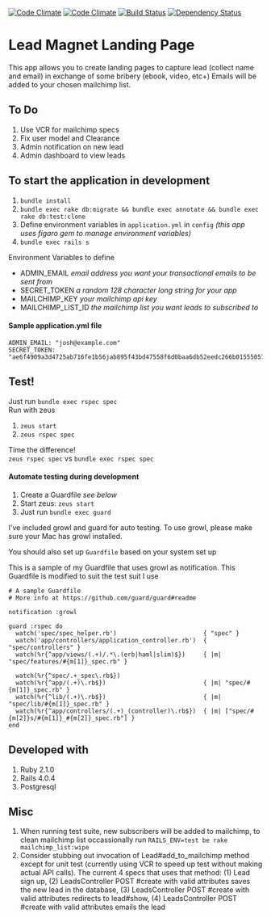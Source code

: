 [![Code Climate](https://codeclimate.com/github/joshteng/lead_magnet_landing_page.png)](https://codeclimate.com/github/joshteng/lead_magnet_landing_page)
[![Code Climate](https://codeclimate.com/github/joshteng/lead_magnet_landing_page/coverage.png)](https://codeclimate.com/github/joshteng/lead_magnet_landing_page)
[![Build Status](https://travis-ci.org/joshteng/lead_magnet_landing_page.svg?branch=master)](https://travis-ci.org/joshteng/lead_magnet_landing_page)
[![Dependency Status](https://gemnasium.com/joshteng/lead_magnet_landing_page.svg)](https://gemnasium.com/joshteng/lead_magnet_landing_page)

# Lead Magnet Landing Page

This app allows you to create landing pages to capture lead (collect name and email) in exchange of some bribery (ebook, video, etc+)
Emails will be added to your chosen mailchimp list.

## To Do
1. Use VCR for mailchimp specs
2. Fix user model and Clearance
3. Admin notification on new lead
4. Admin dashboard to view leads


## To start the application in development
1. `bundle install`
2. `bundle exec rake db:migrate && bundle exec annotate && bundle exec rake db:test:clone`
3. Define environment variables in `application.yml` in `config` *(this app uses figaro gem to manage environment variables)*
4. `bundle exec rails s`

Environment Variables to define
* ADMIN_EMAIL *email address you want your transactional emails to be sent from*
* SECRET_TOKEN *a random 128 character long string for your app*
* MAILCHIMP_KEY *your mailchimp api key*
* MAILCHIMP_LIST_ID *the mailchimp list you want leads to subscribed to*

#### Sample application.yml file
```
ADMIN_EMAIL: "josh@example.com"
SECRET_TOKEN: "ae6f4909a3d4725ab716fe1b56jab895f43bd47558f6d0baa6db52eedc266b01555057c740kb76cd03cec46a4y70ffdcaa355dd9c1fbe993e2c2114f678ecc20"
```

## Test!
Just run `bundle exec rspec spec`  
Run with zeus

1. `zeus start`
2. `zeus rspec spec`

Time the difference!  
`zeus rspec spec` vs `bundle exec rspec spec`

#### Automate testing during development
1. Create a Guardfile *see below*
2. Start zeus: `zeus start`
2. Just run `bundle exec guard`

I've included growl and guard for auto testing. To use growl, please make sure your Mac has growl installed.

You should also set up `Guardfile` based on your system set up

This is a sample of my Guardfile that uses growl as notification. This Guardfile is modified to suit the test suit I use

```
# A sample Guardfile
# More info at https://github.com/guard/guard#readme

notification :growl

guard :rspec do
  watch('spec/spec_helper.rb')                        { "spec" }
  watch('app/controllers/application_controller.rb')  { "spec/controllers" }
  watch(%r{^app/views/(.+)/.*\.(erb|haml|slim)$})     { |m| "spec/features/#{m[1]}_spec.rb" }

  watch(%r{^spec/.+_spec\.rb$})
  watch(%r{^app/(.+)\.rb$})                           { |m| "spec/#{m[1]}_spec.rb" }
  watch(%r{^lib/(.+)\.rb$})                           { |m| "spec/lib/#{m[1]}_spec.rb" }
  watch(%r{^app/controllers/(.+)_(controller)\.rb$})  { |m| ["spec/#{m[2]}s/#{m[1]}_#{m[2]}_spec.rb"] }
end
```

## Developed with
1. Ruby 2.1.0
2. Rails 4.0.4
3. Postgresql

## Misc
1. When running test suite, new subscribers will be added to mailchimp, to clean mailchimp list occassionally run `RAILS_ENV=test be rake mailchimp_list:wipe`
2. Consider stubbing out invocation of Lead#add_to_mailchimp method except for unit test (currently using VCR to speed up test without making actual API calls). The current 4 specs that uses that method: (1) Lead sign up, (2) LeadsController POST #create with valid attributes saves the new lead in the database, (3) LeadsController POST #create with valid attributes redirects to lead#show, (4) LeadsController POST #create with valid attributes emails the lead

